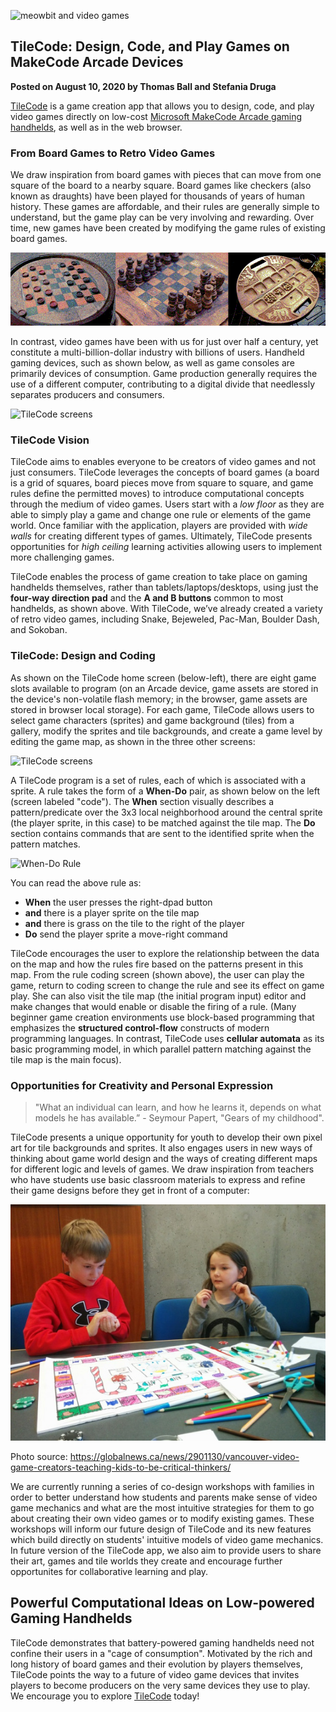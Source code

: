 ![meowbit and video games](/static/blog/arcade/tilecode/meowbit.GIF)

## TileCode: Design, Code, and Play Games on MakeCode Arcade Devices

**Posted on August 10, 2020 by Thomas Ball and Stefania Druga**

[TileCode](https://microsoft.github.io/tilecode) is a game creation app that allows you to design, code, and play video games directly on low-cost [Microsoft MakeCode Arcade gaming handhelds](https://arcade.makecode.com/hardware), as well as in the web browser.

### From Board Games to Retro Video Games

We draw inspiration from board games with pieces that can move from one square of the board to a nearby square. Board games like checkers (also known as draughts) have been played for thousands of years of human history.  These games are affordable, and their rules are generally simple to understand, but the game play can be very involving and rewarding. Over time, new games have been created by modifying the game rules of existing board games.

![board games](/static/blog/arcade/tilecode/boardGames.GIF)

In contrast, video games have been with us for just over half a century, yet constitute a multi-billion-dollar industry with billions of users. Handheld gaming devices, such as shown below, as well as game consoles are primarily devices of consumption. Game production generally requires the use of a different computer, contributing to a digital divide that needlessly separates producers and consumers.

![TileCode screens](/static/blog/arcade/tilecode/handhels.GIF)

### TileCode Vision

TileCode aims to enables everyone to be creators of video games and not just consumers. TileCode leverages the concepts of board games (a board is a grid of squares, board pieces move from square to square, and game rules define the permitted moves) to introduce computational concepts through the medium of video games. Users start with a *low floor* as they are able to simply play a game and change one rule or elements of the game world. Once familiar with the application, players are provided with *wide walls* for creating different types of games. Ultimately, TileCode presents opportunities for *high ceiling* learning activities allowing users to implement more challenging games.

TileCode enables the process of game creation to take place on gaming handhelds themselves, rather than tablets/laptops/desktops, using just the **four-way direction pad** and the **A and B buttons** common to most handhelds,
as shown above. With TileCode, we’ve already created a variety of retro video games, including Snake, Bejeweled, Pac-Man, Boulder Dash, and Sokoban.

### TileCode: Design and Coding

As shown on the TileCode home screen (below-left), there are eight game slots available to program (on an Arcade device, game assets are stored in the device's non-volatile flash memory; in the browser, game assets are stored in browser local storage). For each game, TileCode allows users to select game characters (sprites) and game background (tiles) from a gallery, modify the sprites and tile backgrounds, and create a game level by editing the game map, as shown in the three other screens:

![TileCode screens](/static/blog/arcade/tilecode/tileCodeScreens.GIF)

A TileCode program is a set of rules, each of which is associated with a sprite. A rule takes the form of a **When-Do** pair, as shown below on the left (screen labeled "code"). The **When** section visually describes a pattern/predicate over the 3x3 local neighborhood around the central sprite (the player sprite, in this case) to be matched against the tile map.  The **Do** section contains commands that are sent to the identified sprite when the pattern matches.

![When-Do Rule](/static/blog/arcade/tilecode/editPlayMap.GIF)

You can read the above rule as:
- **When** the user presses the right-dpad button
- **and** there is a player sprite on the tile map
- **and** there is grass on the tile to the right of the player
- **Do** send the player sprite a move-right command

TileCode encourages the user to explore the relationship between the data on the map and how the rules fire based on the patterns present in this map. From the rule coding screen (shown above), the user can play the game, return to coding screen to change the rule and see its effect on game play. She can also visit the tile map (the initial program input) editor and make changes that would enable or disable the firing of a rule. (Many beginner game creation environments use block-based programming that emphasizes the **structured control-flow** constructs of modern programming languages. In contrast, TileCode uses **cellular automata** as its basic programming model, in which parallel pattern matching against the tile map is the main focus).

### Opportunities for Creativity and Personal Expression

> "What an individual can learn, and how he learns it, depends on what models he has available.” - Seymour Papert, "Gears of my childhood".

TileCode presents a unique opportunity for youth to develop their own pixel art for tile backgrounds and sprites. It also engages users in new ways of thinking about game world design and the ways of creating different maps for different logic and levels of games. We draw inspiration from teachers who have students use basic classroom materials to express and refine their game designs before they get in front of a computer:

![Students drawing a game timeline](/static/blog/arcade/tilecode/tilecode_kids_gamedesign.jpg) 

Photo source: https://globalnews.ca/news/2901130/vancouver-video-game-creators-teaching-kids-to-be-critical-thinkers/

We are currently running a series of co-design workshops with families in order to better understand how students and parents make sense of video game mechanics and what are the most intuitive strategies for them to go about creating their own video games or to modify existing games. These workshops will inform our future design of TileCode and its new features which build directly on students' intuitive models of video game mechanics. In future version of the TileCode app, we also aim to provide users to share their art, games and tile worlds they create and encourage further opportunites for collaborative learning and play.

## Powerful Computational Ideas on Low-powered Gaming Handhelds

TileCode demonstrates that battery-powered gaming handhelds need not confine their users in a "cage of consumption".  Motivated by the rich and long history of board games and their evolution by players themselves, TileCode points the way to a future of video game devices that invites players to become producers on the very same devices they use to play. We encourage you to explore [TileCode](https://microsoft.github.io/tilecode) today!
